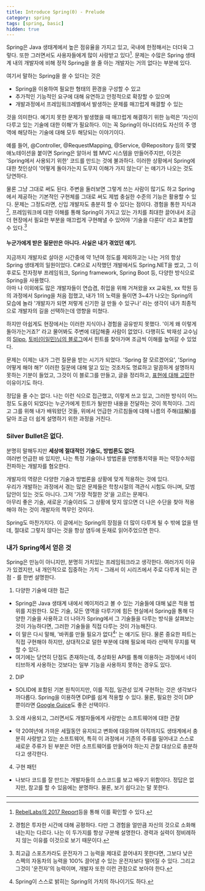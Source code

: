 ```yaml
---
title: Introduce Spring(0) - Prelude
category: spring
tags: [spring, basic]
hidden: true
---
```


Spring은 Java 생태계에서 높은 점유율을 가지고 있고, 국내에 한정해서는 더더욱 그렇다. 또한 그러면서도 사용자들에게 많이 사랑받고 있다[^1]. 문제는 수많은 Spring 생태계 내의 개발자에 비해 정작 Spring을 쓸 줄 아는 개발자는 거의 없다는 부분에 있다.

여기서 말하는 Spring을 쓸 수 있다는 것은
- Spring을 이용하여 필요한 형태의 환경을 구성할 수 있고
- 추가적인 기능적인 요구에 대해 유연하고 안정적으로 확장할 수 있으며
- 개발과정에서 프레임워크레벨에서 발생하는 문제를 매끄럽게 해결할 수 있는  

것을 의미한다. 예기치 못한 문제가 발생했을 때 매끄럽게 해결하기 위한 능력은 '자신이 다루고 있는 기술에 대한 이해'가 필요하다. 이는 꼭 Spring이 아니더라도 자신의 주 영역에 해당하는 기술에 대해 모두 해당되는 이야기이다.

예를 들어, @Controller, @RequestMapping, @Service, @Repository 등의 몇몇 애노테이션을 붙이면 Spring은 알아서 웹 MVC 시스템을 만들어주지만, 이것은 'Spring에서 사용되기 위한' 코드를 만드는 것에 불과하다. 이러한 상황에서 Spring에 대한 첫인상이 '어떻게 돌아가는지 도무지 이해가 가지 않는다' 는 얘기가 나오는 것도 당연하다.

물론 그냥 그대로 써도 된다. 주변을 둘러보면 그렇게 쓰는 사람이 많기도 하고 Spring에서 제공하는 기본적인 구현체를 그대로 써도 제법 충실한 수준의 기능은 활용할 수 있다.
문제는 그정도라면, 신입 개발자도 충분히 할 수 있다는 점이다. 경험을 통한 지식과[^2], 프레임워크에 대한 이해를 통해 Spring이 가지고 있는 가치를 최대한 끌어내서 조금 더 현장에서 필요한 부분을 매끄럽게 구현해낼 수 있어야 '기술을 다룬다' 라고 표현할 수 있다.[^3]

#### 누군가에게 받은 질문만은 아니다. 사실은 내가 겪었던 얘기. 

지금까지 개발자로 살아온 시간중에 약 1년여 정도를 제외하고는 나는 거의 항상 Spring 생태계의 일원이었다. C#으로 시작했던 개발에서도 Spring.NET을 썼고, 그 이후로도 전자정부 프레임워크, Spring framework, Spring Boot 등, 다양한 방식으로 Spring을 사용했다.  
아마 나 이외에도 많은 개발자들이 연습겸, 취업을 위해 거쳐왔을 xx 교육원, xx 학원 등의 과정에서 Spring을 처음 접했고, 내가 1의 노력을 들이면 3~4가 나오는 Spring의 모습에 놀라 '개발자가 되면 저렇게 신기한 걸 만들 수 있구나' 라는 생각이 내가 최종적으로 개발자의 길을 선택하는데 영향을 미쳤다.

하지만 아쉽게도 현장에서는 이러한 지식이나 경험을 공유받지 못했다. '이게 왜 이렇게 돌아가는거죠?' 라고 물어봐도 주변에 대답해줄 사람이 없었다. 다행히도 박재성 교수님의 [Slipp](https://www.slipp.net/), [토비(이일민)님의 블로그](http://toby.epril.com/)에서 힌트를 찾아가며 조금씩 이해를 높여갈 수 있었다.

문제는 이제는 내가 그런 질문을 받는 시기가 되었다. 'Spring 잘 모르겠어요', 'Spring 어떻게 해야 해?' 이러한 질문에 대해 알고 있는 것조차도 명료하고 말끔하게 설명하지 못하는 기분이 들었고, 그것이 이 블로그를 만들고, 글을 정리하고, [표현에 대해 고민](/Problem-of-Blurry-Word)한 이유이기도 하다. 

정답을 줄 수는 없다. 나는 이런 식으로 접근했고, 이렇게 쓰고 있고, 그러한 방식이 어느정도 도움이 되었다는 누군가에게 힌트가 될만한 내용을 전달하는 것이 목적이다. 
그리고 그를 위해 내가 배워왔던 것들, 위에서 언급한 가르침들에 대해 나름의 주해(註解)를 달아 조금 더 쉽게 설명하기 위한 과정을 거친다. 

### Silver Bullet은 없다.

분명히 말해두지만 **세상에 절대적인 기술도, 방법론도 없다**.  
여러번 언급한 바 있지만, 나는 특정 기술이나 방법론을 만병통치약을 파는 약장수처럼 전파하는 개발자를 혐오한다. 

개발자의 역량은 다양한 기술과 방법론을 상황에 맞게 적용하는 것에 있다.  
우리가 개발하는 과정에서 겪는 많은 문제들은 학창시절의 객관식 시험도 아니며, 모범 답안이 있는 것도 아니다. 그저 '가장 적절한 것'을 고르는 문제다.  
아무리 좋은 기술, 새로운 기술이라도 그 상황에 맞지 않으면 더 나은 수단을 찾아 적용해야 하는 것이 개발자의 책무인 것이다.

Spring도 마찬가지다. 이 글에서는 Spring의 장점을 더 많이 다루게 될 수 밖에 없을 텐데, 절대로 그렇지 않다는 것을 항상 염두에 둔채로 읽어주었으면 한다.

### 내가 Spring에서 얻은 것

Spring은 만능이 아니지만, 분명히 가치있는 프레임워크라고 생각한다. 여러가지 이유가 있겠지만, 내 개인적으로 집중하는 가치 - 그래서 이 시리즈에서 주로 다루게 되는 관점 - 를 한번 설명한다.

1. 다양한 기술에 대한 접근
 - Spring은 Java 생태계 내에서 메이저라고 볼 수 있는 기술들에 대해 넓은 적용 범위를 지원한다. 모든 기술, 모든 영역을 다루기에 힘든 현실에서 Spring을 통해 다양한 기술을 사용하고 더 나아가 Spring에서 그 기술들을 다루는 방식을 살펴보는 것이 가능하다면, 그러한 기술들을 직접 다루는 것이 가능해진다.
 - 이 말은 다시 말해, '바퀴를 만들 필요가 없다[^5]' 는 얘기도 된다. 물론 중요한 파트는 직접 구현해야 하지만, 상대적으로 덜한 부분에 대해 필요에 따라 선택적 무지를 택할 수 있다. 
 - 여기에는 당연히 단점도 존재하는데, 추상화된 API를 통해 이용하는 과정에서 네이티브하게 사용하는 것보다는 일부 기능을 사용하지 못하는 경우도 있다.
 
2. DIP
 - SOLID에 포함된 기본 원칙이지만, 이를 직접, 일관성 있게 구현하는 것은 생각보다 까다롭다. Spring을 이용하면 DIP를 쉽게 적용할 수 있다. 물론, 필요한 것이 DIP 뿐이라면 [Google Guice](https://github.com/google/guice)도 좋은 선택이다.
 
3. 오래 사용되고, 그러면서도 개발자들에게 사랑받는 소프트웨어에 대한 관찰
 - 약 20여년에 가까운 세월동안 유지되고 변화에 대응하며 아직까지도 생태계에서 충분히 사랑받고 있는 소프트웨어, 특히 이 과정에서 기존의 주류를 밀어내고 스스로 새로운 주류가 된 부분은 어떤 소프트웨어를 만들어야 하는지 관찰 대상으로 충분하다고 생각한다.
 
4. 구현 패턴
 - 나보다 코드를 잘 만드는 개발자들의 소스코드를 보고 배우기 위함이다. 정답은 없지만, 참고를 할 수 있음에는 분명하다. 물론, 보기 쉽다고는 말 못한다.

---
[^1]: [RebelLabs의 2017 Report](https://zeroturnaround.com/rebellabs/developer-productivity-report-2017-why-do-you-use-java-tools-you-use/)등을 통해 이를 확인할 수 있다.

[^2]: 경험은 투자한 시간에 대해 공평하다. 다만 그 경험을 얼만큼 자신의 것으로 소화해내는지는 다르다. 나는 이 두가지를 항상 구분해 설명한다. 경력과 실력이 정비례하지 않는 이유를 이것으로 보기 때문이다.

[^3]: 최고급 스포츠카라도 운전자가 그 능력을 제대로 끌어내지 못한다면, 그보다 낮은 스펙의 자동차의 능력을 100% 끌어낼 수 있는 운전자보다 떨어질 수 있다. 그리고 그것이 '운전자'의 능력이며, 개발자 또한 이런 관점으로 보아야 한다. 

[^4]: 이유는 간단하다. 내가 Spring을 개발하지 않았기 때문이다. 그저 사용하는 입장에서 최대한 이해하려고 할 뿐.

[^5]: Spring이 스스로 밝히는 Spring의 가치의 하나이기도 하다.